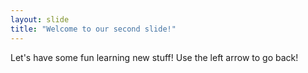 ```yaml
---
layout: slide
title: "Welcome to our second slide!"
---
```

Let's have some fun learning new stuff!
Use the left arrow to go back!
